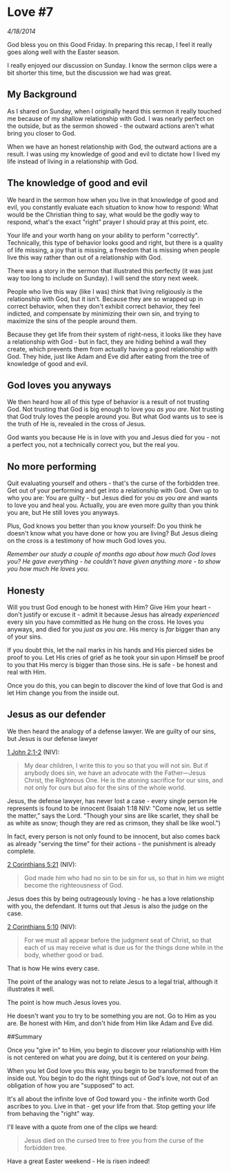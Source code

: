 # Love #7
*4/18/2014*

<!-- -->

God bless you on this Good Friday.  In preparing this recap, I feel it really goes along well with the Easter season.

I really enjoyed our discussion on Sunday.  I know the sermon clips were a bit shorter this time, but the discussion we had was great. 

## My Background

As I shared on Sunday, when I originally heard this sermon it really touched me because of my shallow relationship with God.  I was nearly perfect on the outside, but as the sermon showed - the outward actions aren't what bring you closer to God.  

When we have an honest relationship with God, the outward actions are a result.  I was using my knowledge of good and evil to dictate how I lived my life instead of living in a relationship with God.

## The knowledge of good and evil

We heard in the sermon how when you live in that knowledge of good and evil, you constantly evaluate each situation to know how to respond: What would be the Christian thing to say, what would be the godly way to respond, what's the exact "right" prayer I should pray at this point, etc.  

Your life and your worth hang on your ability to perform "correctly".  Technically, this type of behavior looks good and right, but there is a quality of life missing, a joy that is missing, a freedom that is missing when people live this way rather than out of a relationship with God.

There was a story in the sermon that illustrated this perfectly (it was just way too long to include on Sunday).  I will send the story next week.


People who live this way (like I was) think that living religiously *is* the relationship with God, but it isn't.  Because they are so wrapped up in correct behavior, when they don't exhibit correct behavior, they feel indicted, and compensate by minimizing their own sin, and trying to maximize the sins of the people around them.  

Because they get life from their system of right-ness, it looks like they have a relationship with God - but in fact, they are hiding behind a wall they create, which prevents them from actually having a good relationship with God.  They hide, just like Adam and Eve did after eating from the tree of knowledge of good and evil.

## God loves you anyways

We then heard how all of this type of behavior is a result of not trusting God.  Not trusting that God is big enough to love you *as you are*.  Not trusting that God truly loves the people around you.  But what God wants us to see is the truth of He is, revealed in the cross of Jesus.

God wants you because He is in love with you and Jesus died for you - not a perfect you, not a technically correct you, but the real you.

## No more performing

Quit evaluating yourself and others - that's the curse of the forbidden tree.  Get out of your performing and get into a relationship with God.  Own up to who you are:  You are guilty - but Jesus died for you *as you are* and wants to love you and heal you.  Actually, you are even more guilty than you think you are, but He still loves you anyways.  

Plus, God knows you better than you know yourself:  Do you think he doesn't know what you have done or how you are living?  But Jesus dieing on the cross is a testimony of how much God loves you.  

*Remember our study a couple of months ago about how much God loves you?  He gave everything - he couldn't have given anything more - to show you how much He loves you.*

## Honesty

Will you trust God enough to be honest with Him?  Give Him your heart - don't justify or excuse it - admit it because Jesus has already *experienced* every sin you have committed as He hung on the cross.  He loves you anyways, and died for you *just as you are*.  His mercy is *far* bigger than any of your sins.  

If you doubt this, let the nail marks in his hands and His pierced sides be proof to you.  Let His cries of grief as he took your sin upon Himself be proof to you that His mercy is bigger than those sins.  He is safe - be honest and real with Him.  

Once you do this, you can begin to discover the kind of love that God is and let Him change you from the inside out.

## Jesus as our defender

We then heard the analogy of a defense lawyer.  We are guilty of our sins, but Jesus is our defense lawyer 

[1 John 2:1-2](https://www.biblegateway.com/passage/?search=1+John+2%3A1-2&version=NIV) (NIV): 

> My dear children, I write this to you so that you will not sin. But if anybody does sin, we have an advocate with the Father—Jesus Christ, the Righteous One. He is the atoning sacrifice for our sins, and not only for ours but also for the sins of the whole world.



Jesus, the defense lawyer, has never lost a case - every single person He represents is found to be innocent (Isaiah 1:18 NIV: "Come now, let us settle the matter,” says the Lord. “Though your sins are like scarlet, they shall be as white as snow; though they are red as crimson, they shall be like wool.")

In fact, every person is not only found to be innocent, but also comes back as already "serving the time" for their actions - the punishment is already complete. 

[2 Corinthians 5:21](https://www.biblegateway.com/passage/?search=2+Corinthians+5%3A21&version=NASB) (NIV): 

> God made him who had no sin to be sin for us, so that in him we might become the righteousness of God.

Jesus does this by being outrageously loving - he has a love relationship with you, the defendant.  It turns out that Jesus is also the judge on the case.

[2 Corinthians 5:10](https://www.biblegateway.com/passage/?search=2+Corinthians+5%3A10&version=NASB) (NIV): 

> For we must all appear before the judgment seat of Christ, so that each of us may receive what is due us for the things done while in the body, whether good or bad.

That is how He wins every case.  

The point of the analogy was not to relate Jesus to a legal trial, although it illustrates it well.  

The point is how much Jesus loves you.  

He doesn't want you to try to be something you are not.  Go to Him as you are.  Be honest with Him, and don't hide from Him like Adam and Eve did.

##Summary

Once you "give in" to Him, you begin to discover your relationship with Him is not centered on what you are *doing*, but it is centered on your *being*.  

When you let God love you this way, you begin to be transformed from the inside out.  You begin to do the right things out of God's love, not out of an obligation of how you are "supposed" to act.

It's all about the infinite love of God toward you - the infinite worth God ascribes to you. Live in that - get your life from that.  Stop getting your life from behaving the "right" way.

I'll leave with a quote from one of the clips we heard:

> Jesus died on the cursed tree to free you from the curse of the forbidden tree.


Have a great Easter weekend - He is risen indeed!
